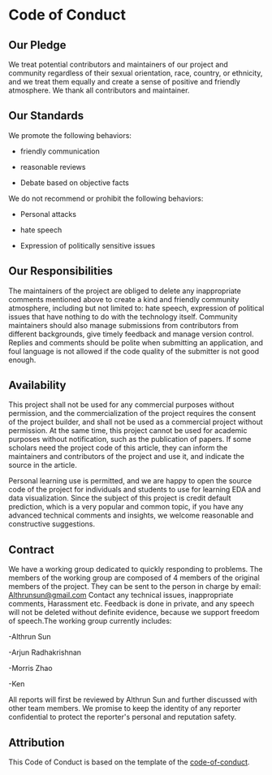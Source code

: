 # Code of Conduct

## Our Pledge

We treat potential contributors and maintainers of our project and community regardless of their sexual orientation, race, country, or ethnicity, and we treat them equally and create a sense of positive and friendly atmosphere. We thank all contributors and maintainer.

## Our Standards

We promote the following behaviors:

- friendly communication

- reasonable reviews

- Debate based on objective facts

We do not recommend or prohibit the following behaviors:

- Personal attacks

- hate speech

- Expression of politically sensitive issues

## Our Responsibilities

The maintainers of the project are obliged to delete any inappropriate comments mentioned above to create a kind and friendly community atmosphere, including but not limited to: hate speech, expression of political issues that have nothing to do with the technology itself. Community maintainers should also manage submissions from contributors from different backgrounds, give timely feedback and manage version control. Replies and comments should be polite when submitting an application, and foul language is not allowed if the code quality of the submitter is not good enough.

## Availability

This project shall not be used for any commercial purposes without permission, and the commercialization of the project requires the consent of the project builder, and shall not be used as a commercial project without permission.
At the same time, this project cannot be used for academic purposes without notification, such as the publication of papers. If some scholars need the project code of this article, they can inform the maintainers and contributors of the project and use it, and indicate the source in the article.

Personal learning use is permitted, and we are happy to open the source code of the project for individuals and students to use for learning EDA and data visualization. Since the subject of this project is credit default prediction, which is a very popular and common topic, if you have any advanced technical comments and insights, we welcome reasonable and constructive suggestions.

## Contract

We have a working group dedicated to quickly responding to problems. The members of the working group are composed of 4 members of the original members of the project. They can be sent to the person in charge by email: Althrunsun@gmail.com Contact any technical issues, inappropriate comments, Harassment etc. Feedback is done in private, and any speech will not be deleted without definite evidence, because we support freedom of speech.The working group currently includes: 

-Althrun Sun

-Arjun Radhakrishnan
 
-Morris Zhao
  
 -Ken

All reports will first be reviewed by Althrun Sun and further discussed with other team members. We promise to keep the identity of any reporter confidential to protect the reporter's personal and reputation safety.

## Attribution

This Code of Conduct is based on the template of the [code-of-conduct](https://github.com/pandas-dev/pandas-governance/edit/master/code-of-conduct.md).